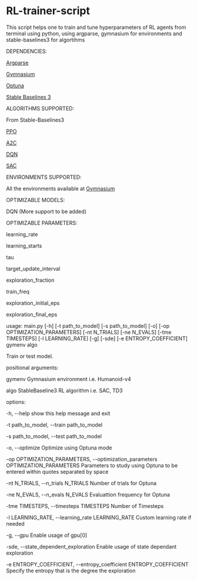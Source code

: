 # RL-trainer-script
This script helps one to train and tune hyperparameters of RL agents from terminal using python, using argparse, gymnasium for environments and stable-baselines3 for algortihms

DEPENDENCIES:

[Argparse](https://docs.python.org/3/library/argparse.html)

[Gymnasium](https://gymnasium.farama.org/)

[Optuna](https://optuna.org/)

[Stable Baselines 3](https://stable-baselines.readthedocs.io/en/master/)

ALGORITHMS SUPPORTED:

From Stable-Baselines3

[PPO](https://paperswithcode.com/method/ppo)

[A2C](https://paperswithcode.com/method/a2c)

[DQN](https://paperswithcode.com/method/dqn)

[SAC](https://paperswithcode.com/method/soft-actor-critic)

ENVIRONMENTS SUPPORTED:

All the environments available at [Gymnasium](https://gymnasium.farama.org/)

OPTIMIZABLE MODELS:

DQN (More support to be added)

OPTIMIZABLE PARAMETERS:

learning_rate

learning_starts

tau

target_update_interval

exploration_fraction

train_freq

exploration_initial_eps

exploration_final_eps

usage: main.py [-h] [-t path_to_model] [-s path_to_model] [-o] [-op OPTIMIZATION_PARAMETERS] [-nt N_TRIALS] [-ne N_EVALS] [-tme TIMESTEPS] [-l LEARNING_RATE] [-g] [-sde]
               [-e ENTROPY_COEFFICIENT]
               gymenv algo


Train or test model.


positional arguments:

  gymenv                Gymnasium environment i.e. Humanoid-v4
  
  algo                  StableBaseline3 RL algorithm i.e. SAC, TD3


options:

  -h, --help            show this help message and exit
  
  -t path_to_model, --train path_to_model
  
  -s path_to_model, --test path_to_model
  
  -o, --optimize        Optimize using Optuna mode
  
  -op OPTIMIZATION_PARAMETERS, --optimization_parameters OPTIMIZATION_PARAMETERS      Parameters to study using Optuna to be entered within quotes separated by space
  
  -nt N_TRIALS, --n_trials N_TRIALS      Number of trials for Optuna
  
  -ne N_EVALS, --n_evals N_EVALS      Evaluattion frequency for Optuna
  
  -tme TIMESTEPS, --timesteps TIMESTEPS      Number of Timesteps
  
  -l LEARNING_RATE, --learning_rate LEARNING_RATE      Custom learning rate if needed
  
  -g, --gpu             Enable usage of gpu[0]

  -sde, --state_dependent_exploration      Enable usage of state dependant exploration
  
  -e ENTROPY_COEFFICIENT, --entropy_coefficient ENTROPY_COEFFICIENT      Specify the entropy that is the degree the exploration
